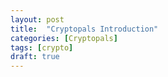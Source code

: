 ```yaml
---
layout: post
title:  "Cryptopals Introduction"
categories: [Cryptopals]
tags: [crypto]
draft: true
---
```

